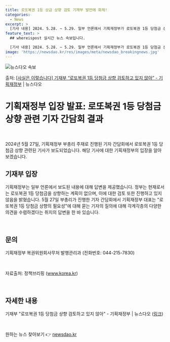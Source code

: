 ```yaml
---
title: 로또복권 1등 상금 상향 검토 기재부 발언에 화제!
categories:
  - News
excerpt: >
  [기사 내용] 2024. 5.28. ~ 5.29. 일부 언론에서 기획재정부가 로또복권 1등 당첨금 상향을 추…
feature_text: >
  ## whereispost 실시간 뉴스 속보입니다.

  [기사 내용] 2024. 5.28. ~ 5.29. 일부 언론에서 기획재정부가 로또복권 1등 당첨금 상향을 추…
image: 'https://newsdao.kr/res/images/meta/newsdao_breakingnews.jpg'
---
```


![뉴스다오 속보](https://newsdao.kr/res/images/meta/newsdao_breakingnews.jpg)

<p>출처: <a href="https://newsdao.kr/3976" rel="dofollow">[사실은 이렇습니다] 기재부 “로또복권 1등 당첨금 상향 검토하고 있지 않아” - 기획재정부</a> | 뉴스다오</p>

<h1 data-ke-size="size26">기획재정부 입장 발표: 로또복권 1등 당첨금 상향 관련 기자 간담회 결과</h1>
<p data-ke-size="size16">&nbsp;</p>
<p data-ke-size="size16">2024년 5월 27일, 기획재정부 부총리 주재로 진행된 기자 간담회에서 로또복권 1등 당첨금 상향 관련된 기사가 보도되었습니다. 해당 기사에 대한 기획재정부의 입장을 알아보겠습니다.</p>

<h2 data-ke-size="size26">기재부 입장</h2>
<p data-ke-size="size16">기획재정부는 일부 언론에서 보도된 내용에 대해 답변을 제공했습니다. 정부는 현재로서는 로또복권 1등 당첨금을 상향하는 계획이 없으며, 이에 대한 검토 또한 진행하고 있지 않음을 밝혔습니다. 5월 27일 부총리가 진행한 기자 간담회에서 기획재정부 대표는 "로또복권 1등 당첨금 상향의 필요성"에 대해 묻는 기자의 질의에 대해 각계각층의 다양한 의견을 수렴하겠다는 취지의 답변을 한 바 있습니다.</p>
<p data-ke-size="size16">&nbsp;</p>

<h2 data-ke-size="size26">문의</h2>
<p data-ke-size="size16">기획재정부 복권위원회사무처 발행관리과 (전화번호: 044-215-7830)</p>
<p data-ke-size="size16">&nbsp;</p>
<p data-ke-size="size16">자료출처: 정책브리핑 (<a href="http://www.korea.kr">www.korea.kr</a>)</p>
<p data-ke-size="size16">&nbsp;</p>

<h2 data-ke-size="size26">자세한 내용</h2>
<p data-ke-size="size16">기재부 "로또복권 1등 당첨금 상향 검토하고 있지 않아" - 기획재정부 | 뉴스다오 (<a href="https://newsdao.kr/3976">링크</a>)</p>
<p data-ke-size="size16">&nbsp;</p> 

원하는 뉴스 찾아보기 👉 <a href="https://newsdao.kr" rel="dofollow">newsdao.kr</a>


